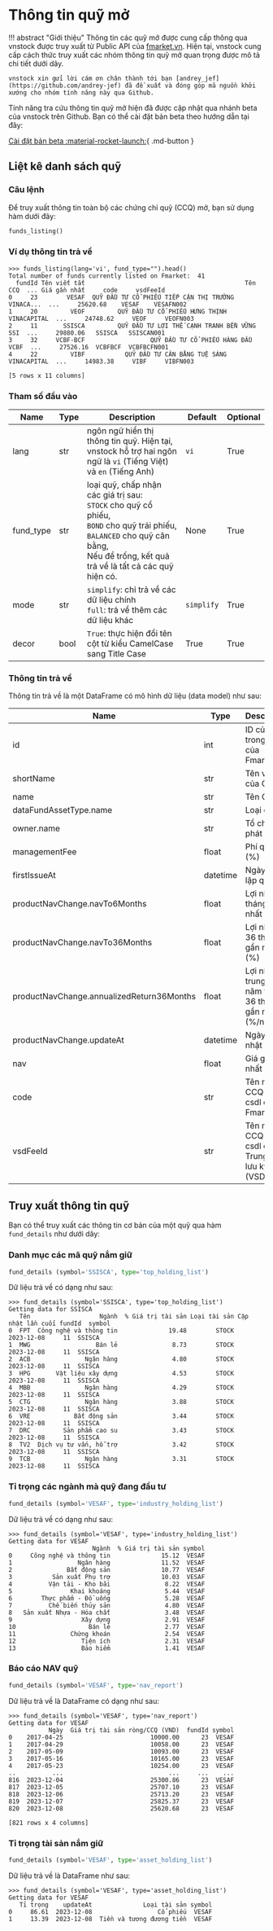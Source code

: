 # Thông tin quỹ mở

!!! abstract "Giới thiệu"
    Thông tin các quỹ mở được cung cấp thông qua vnstock được truy xuất từ Public API của [fmarket.vn](https://fmarket.vn/). Hiện tại, vnstock cung cấp cách thức truy xuất các nhóm thông tin quỹ mở quan trọng được mô tả chi tiết dưới dây.

    vnstock xin gửi lời cám ơn chân thành tới bạn [andrey_jef](https://github.com/andrey-jef) đã đề xuất và đóng góp mã nguồn khởi xướng cho nhóm tính năng này qua Github.


Tính năng tra cứu thông tin quỹ mở hiện đã được cập nhật qua nhánh beta của vnstock trên Github. Bạn có thể cài đặt bản beta theo hướng dẫn tại đây:

[Cài đặt bản beta :material-rocket-launch:](https://docs.vnstock.site/start/installation/#xac-inh-phien-ban-phu-hop){ .md-button }

## Liệt kê danh sách quỹ

### Câu lệnh

Để truy xuất thông tin toàn bộ các chứng chỉ quỹ (CCQ) mở, bạn sử dụng hàm dưới đây:

```python
funds_listing()
```

### Ví dụ thông tin trả về

```shell
>>> funds_listing(lang='vi', fund_type="").head()
Total number of funds currently listed on Fmarket:  41
  fundId Tên viết tắt                                            Tên CCQ  ... Giá gần nhất     code     vsdFeeId
0     23        VESAF  QUỸ ĐẦU TƯ CỔ PHIẾU TIẾP CẬN THỊ TRƯỜNG VINACA...  ...     25620.68    VESAF    VESAFN002
1     20         VEOF         QUỸ ĐẦU TƯ CỔ PHIẾU HƯNG THỊNH VINACAPITAL  ...     24748.62     VEOF     VEOFN003
2     11       SSISCA         QUỸ ĐẦU TƯ LỢI THẾ CẠNH TRANH BỀN VỮNG SSI  ...     29880.06   SSISCA   SSISCAN001
3     32     VCBF-BCF                  QUỸ ĐẦU TƯ CỔ PHIẾU HÀNG ĐẦU VCBF  ...     27526.16  VCBFBCF  VCBFBCFN001
4     22         VIBF           QUỸ ĐẦU TƯ CÂN BẰNG TUỆ SÁNG VINACAPITAL  ...     14983.38     VIBF     VIBFN003

[5 rows x 11 columns]
```

### Tham số đầu vào

| Name | Type | Description | Default | Optional |
|---|---|---|---|---|
| lang | str | ngôn ngữ hiển thị thông tin quỹ. Hiện tại, vnstock hỗ trợ hai ngôn ngữ là `vi` (Tiếng Việt) và `en` (Tiếng Anh) | `vi` | True |
| fund_type | str | loại quỹ, chấp nhận các giá trị sau: </br>`STOCK` cho quỹ cổ phiếu, </br>`BOND` cho quỹ trái phiếu, </br>`BALANCED` cho quỹ cân bằng, </br>Nếu để trống, kết quả trả về là tất cả các quỹ hiện có. | None | True |
| mode | str | `simplify`: chỉ trả về các dữ liệu chính </br> `full`: trả về thêm các dữ liệu khác | `simplify` | True | 
| decor | bool | `True`: thực hiện đổi tên cột từ kiểu CamelCase sang Title Case | True | True |

### Thông tin trả về 

Thông tin trả về là một DataFrame có mô hình dữ liệu (data model) như sau:

| Name | Type | Description |
|---|---|---|
| id | int | ID của CCQ trong csdl của Fmarket |
| shortName | str | Tên viết tắt của CCQ |
| name | str | Tên CCQ |
| dataFundAssetType.name | str | Loại quỹ |
| owner.name | str | Tổ chức phát hành |
| managementFee | float | Phí quản lý (%) |
| firstIssueAt | datetime | Ngày thành lập quỹ |
| productNavChange.navTo6Months | float | Lợi nhuận 6 tháng gần nhất (%) |
| productNavChange.navTo36Months | float | Lợi nhuận 36 tháng gần nhất (%) |
| productNavChange.annualizedReturn36Months | float | Lợi nhuận trung bình năm trong 36 tháng gần nhất (%/năm) |
| productNavChange.updateAt | datetime | Ngày cập nhật NAV | 
| nav | float | Giá gần nhất |
| code | str | Tên mã CCQ trong csdl của Fmarket |
| vsdFeeId | str | Tên mã CCQ trong csdl của Trung tâm lưu ký (VSD) |

## Truy xuất thông tin quỹ

Bạn có thể truy xuất các thông tin cơ bản của một quỹ qua hàm `fund_details` như dưới dây:

### Danh mục các mã quỹ nắm giữ

```python
fund_details (symbol='SSISCA', type='top_holding_list')
```

Dữ liệu trả về có dạng như sau:

```shell
>>> fund_details (symbol='SSISCA', type='top_holding_list')
Getting data for SSISCA
   Tên                   Ngành  % Giá trị tài sản Loại tài sản Cập nhật lần cuối fundId  symbol
0  FPT  Công nghệ và thông tin              19.48        STOCK        2023-12-08     11  SSISCA
1  MWG                  Bán lẻ               8.73        STOCK        2023-12-08     11  SSISCA
2  ACB               Ngân hàng               4.80        STOCK        2023-12-08     11  SSISCA
3  HPG       Vật liệu xây dựng               4.53        STOCK        2023-12-08     11  SSISCA
4  MBB               Ngân hàng               4.29        STOCK        2023-12-08     11  SSISCA
5  CTG               Ngân hàng               3.88        STOCK        2023-12-08     11  SSISCA
6  VRE            Bất động sản               3.44        STOCK        2023-12-08     11  SSISCA
7  DRC         Sản phẩm cao su               3.43        STOCK        2023-12-08     11  SSISCA
8  TV2  Dịch vụ tư vấn, hỗ trợ               3.42        STOCK        2023-12-08     11  SSISCA
9  TCB               Ngân hàng               3.31        STOCK        2023-12-08     11  SSISCA
```

### Tỉ trọng các ngành mà quỹ đang đầu tư

```python
fund_details (symbol='VESAF', type='industry_holding_list')
```

Dữ liệu trả về có dạng như sau:
    
```shell
>>> fund_details (symbol='VESAF', type='industry_holding_list')
Getting data for VESAF
                       Ngành  % Giá trị tài sản symbol
0     Công nghệ và thông tin              15.12  VESAF
1                  Ngân hàng              11.52  VESAF
2               Bất động sản              10.77  VESAF
3           Sản xuất Phụ trợ              10.03  VESAF
4          Vận tải - Kho bãi               8.22  VESAF
5                Khai khoáng               5.44  VESAF
6        Thực phẩm - Đồ uống               5.28  VESAF
7          Chế biến thủy sản               4.80  VESAF
8   Sản xuất Nhựa - Hóa chất               3.48  VESAF
9                   Xây dựng               2.91  VESAF
10                    Bán lẻ               2.77  VESAF
11               Chứng khoán               2.54  VESAF
12                  Tiện ích               2.31  VESAF
13                  Bảo hiểm               1.41  VESAF
```

### Báo cáo NAV quỹ

```python
fund_details (symbol='VESAF', type='nav_report')
```

Dữ liệu trả về là DataFrame có dạng như sau:

```
>>> fund_details (symbol='VESAF', type='nav_report')
Getting data for VESAF
           Ngày  Giá trị tài sản ròng/CCQ (VND)  fundId symbol
0    2017-04-25                        10000.00      23  VESAF
1    2017-04-29                        10058.00      23  VESAF
2    2017-05-09                        10093.00      23  VESAF
3    2017-05-16                        10165.00      23  VESAF
4    2017-05-23                        10254.00      23  VESAF
..          ...                             ...     ...    ...
816  2023-12-04                        25300.86      23  VESAF
817  2023-12-05                        25707.10      23  VESAF
818  2023-12-06                        25713.20      23  VESAF
819  2023-12-07                        25825.37      23  VESAF
820  2023-12-08                        25620.68      23  VESAF

[821 rows x 4 columns]
```

### Tỉ trọng tài sản nắm giữ

```python
fund_details (symbol='VESAF', type='asset_holding_list')
```

Dữ liệu trả về là DataFrame như sau:

```shell
>>> fund_details (symbol='VESAF', type='asset_holding_list')
Getting data for VESAF
   Tỉ trọng    updateAt              Loại tài sản symbol
0     86.61  2023-12-08                  Cổ phiếu  VESAF
1     13.39  2023-12-08  Tiền và tương đương tiền  VESAF
```